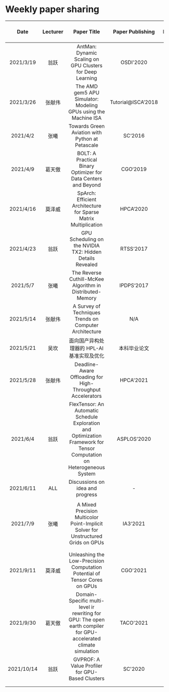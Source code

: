 # Weekly paper sharing

|    Date    | Lecturer | Paper Title |  Paper Publishing  | Paper Download Link  |  Slide Link |
| :--------: | :------: | :----------------------------------------------------------: | :----------------: | :----------------------------------------------------------: | :----------------------------------------------------------: |
| 2021/3/19  |   翁跃   | AntMan: Dynamic Scaling on GPU Clusters for Deep Learning |     OSDI'2020      |     [paper](https://www.usenix.org/system/files/osdi20-xiao.pdf)      |         [slide](https://docs.qq.com/slide/DWndQRHpBUkplRWxq)          |
| 2021/3/26  |  张献伟  | The AMD gem5 APU Simulator: Modeling GPUs using the Machine ISA | Tutorial@ISCA’2018 |    [paper](https://xianweiz.github.io/doc/papers/gem5_hpca18.pdf)     | [slide](http://www.m5sim.org/wiki/images/1/19/AMD_gem5_APU_simulator_isca_2018_gem5_wiki.pdf) |
|  2021/4/2  |   张曦   |       Towards Green Aviation with Python at Petascale        |      SC‘2016       |          [paper](https://docs.qq.com/pdf/DUk1OY0VoYWx1dmhv)           |         [slide](https://docs.qq.com/slide/DUkdyaW5UZkV2UFN5)          |
|  2021/4/9  |  葛天傲  | BOLT: A Practical Binary Optimizer for Data Centers and Beyond |      CGO‘2019      |        [paper](https://dl.acm.org/doi/10.5555/3314872.3314876)        | [slide](https://llvm.org/devmtg/2016-03/Presentations/BOLT_EuroLLVM_2016.pdf) |
| 2021/4/16  |  莫泽威  | SpArch: Efficient Architecture for Sparse Matrix Multiplication |     HPCA‘2020      |             [paper](https://arxiv.org/pdf/2002.08947.pdf)             | [slide](https://hanruiwang.me/assets/slides/HPCA2020_SpArch_slides_Hanrui_Wang.pdf) |
| 2021/4/23  |   翁跃   |  GPU Scheduling on the NVIDIA TX2: Hidden Details Revealed   |     RTSS‘2017      |         [paper](https://ieeexplore.ieee.org/document/8277284)         |         [slide](https://docs.qq.com/slide/DWlZIbFppTUlsa3BM)          |
|  2021/5/7  |   张曦   |  The Reverse Cuthill-McKee Algorithm in Distributed-Memory   |     IPDPS‘2017     |             [paper](https://arxiv.org/pdf/1610.08128.pdf)             |         [slide](https://docs.qq.com/slide/DUmdMTkN6c0ZFWWxo)          |
| 2021/5/14  |  张献伟  |    A Survey of Techniques Trends on Computer Architecture    |        N/A         |                              -                               |          [slide](https://docs.qq.com/pdf/DUVFGRWJZQWxTR2Fq)           |
| 2021/5/21  |   吴坎   |         面向国产异构处理器的 HPL-AI 基准实现及优化          |    本科毕业论文    |        [paper](https://wu-kan.github.io/sysu-thesis/main.pdf)         |                              -                               |
| 2021/5/28  |  张献伟  |  Deadline-Aware Offloading for High-Throughput Accelerators  |     HPCA'2021      | [paper](https://pages.cs.wisc.edu/~sinclair/papers/yeh-lax-hpca21.pdf) | [slide](https://pages.cs.wisc.edu/~sinclair/presentations/hpca21-longTalk-final.pdf) |
|  2021/6/4  |   翁跃   | FlexTensor: An Automatic Schedule Exploration and Optimization Framework for Tensor Computation on Heterogeneous System |    ASPLOS‘2020     |        [paper](https://dl.acm.org/doi/10.1145/3373376.3378508)        | [slide](https://mesalab.cn/download?id=1024&url=f%2Farticle%2Fdetail%3Fid%3D264) |
| 2021/6/11  |   ALL    |               Discussions on idea and progress               |         -          |                              -                               |                              -                               |
|            |          |                                                              |                    |                                                              |                                                              |
|  2021/7/9  |   张曦   | A Mixed Precision Multicolor Point-Implicit Solver for Unstructured Grids on GPUs |      IA3‘2021      |          [paper](https://docs.qq.com/pdf/DUmlHZEh4SndpU29q)           |         [slide](https://docs.qq.com/slide/DUnV4VXhVeHZlT1BM)          |
|            |          |                                                              |                    |                                                              |                                                              |
|            |          |                                                              |                    |                                                              |                                                              |
| 2021/9/11  |  莫泽威  | Unleashing the Low-Precision Computation Potential of Tensor Cores on GPUs        |      CGO'2021      |          [paper](https://ieeexplore.ieee.org/document/9370335)        |         [slide](https://docs.qq.com/pdf/DRVBiZXh1Z3lSR1Fp)                   |
| 2021/9/30  |  葛天傲  | Domain-Specific multi-level ir rewriting for GPU: The open earth compiler for GPU-accelerated climate simulation |   TACO'2021                 |    [paper](https://dl.acm.org/doi/10.1145/3469030)          |       [slide](https://docs.qq.com/slide/DSG5uQUVJQkFmYlFu)              |
| 2021/10/14 |   翁跃   |       GVPROF: A Value Profiler for GPU-Based Clusters        |      SC'2020       |         [paper](https://ieeexplore.ieee.org/document/9355258)         |         [slide](https://docs.qq.com/slide/DWmxHYnBWR1BVeHd0)          |
|            |          |                                                              |                    |                                                              |                                                              |
|            |          |                                                              |                    |                                                              |                                                              |




